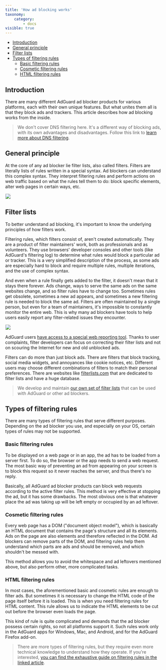 ```yaml
---
title: 'How ad blocking works'
taxonomy:
    category:
        - docs
visible: true
---
```


*   [Introduction](#introduction)
*   [General principle](#general)
*   [Filter lists](#filter-lists)
*   [Types of filtering rules](#types-filtering)
    *   [Basic filtering rules](#basic)
    *   [Cosmetic filtering rules](#cosmetic)
    *   [HTML filtering rules](#html)

<a name="introduction"></a>

## Introduction

There are many different AdGuard ad blocker products for various platforms, each with their own unique features. But what unites them all is that they block ads and trackers. This article describes how ad blocking works from the inside. 

> We don't cover DNS filtering here. It's a different way of blocking ads, with its own advantages and disadvantages. Follow this link to [learn more about DNS filtering](https://kb.adguard.com/en/general/dns-filtering).

<a name="general"></a>

## General principle

At the core of any ad blocker lie filter lists, also called filters. Filters are literally lists of rules written in a special syntax. Ad blockers can understand this complex syntax. They interpret filtering rules and perform actions on web traffic based on what the rules tell them to do: block specific elements, alter web pages in certain ways, etc.

<img src="https://cdn.adguard.com/public/Adguard/Blog/manifestv3/adblockingworks.png" style="max-width: 750px; border: 1px solid #efefef;">

<a name="filter-lists"></a>

## Filter lists

To better understand ad blocking, it's important to know the underlying principles of how filters work.

Filtering rules, which filters consist of, aren't created automatically. They are a product of filter maintainers' work, both as professionals and as volunteers. They use browsers' developer consoles and other tools (like AdGuard's filtering log) to determine what rules would block a particular ad or tracker. This is a very simplified description of the process, as some ads are especially hard to block and require multiple rules, multiple iterations, and the use of complex syntax.

And even when a rule finally gets added to the filter, it doesn't mean that it stays there forever. Ads change, ways to serve the same ads on the same websites change, and so filter rules have to change too. Sometimes rules get obsolete, sometimes a new ad appears, and sometimes a new filtering rule is needed to block the same ad. Filters are often maintained by a single person, but even for a team of maintainers, it's impossible to constantly monitor the entire web. This is why many ad blockers have tools to help users easily report any filter-related issues they encounter.

<img src="https://cdn.adguard.com/public/Adguard/Blog/manifestv3/filtersupdates.png" style="max-width: 750px; border: 1px solid #efefef;">

AdGuard users [have access to a special web reporting tool](https://reports.adguard.com/new_issue.html). Thanks to user complaints, filter developers can focus on correcting their filter lists and not on scouring the Internet for new and old unblocked ads.

Filters can do more than just block ads. There are filters that block tracking, social media widgets, and annoyances like cookie notices, etc. Different users may choose different combinations of filters to match their personal preferences. There are websites like [filterlists.com](https://filterlists.com/) that are dedicated to filter lists and have a huge database.

> We develop and maintain [our own set of filter lists](https://kb.adguard.com/en/general/adguard-ad-filters) that can be used with AdGuard or other ad blockers.


<a name="types-filtering"></a>

## Types of filtering rules

There are many types of filtering rules that serve different purposes. Depending on the ad blocker you use, and especially on your OS, certain types of rules may not be supported.

<a name="basic"></a>

### Basic filtering rules

To be displayed on a web page or in an app, the ad has to be loaded from a server first. To do so, the browser or the app needs to send a web request. The most basic way of preventing an ad from appearing on your screen is to block this request so it never reaches the server, and thus there's no reply.

Basically, all AdGuard ad blocker products can block web requests according to the active filter rules. This method is very effective at stopping the ad, but it has some drawbacks. The most obvious one is that whatever place the ad was taking up will be left empty or occupied by an ad leftover.

<a name="cosmetic"></a>

### Cosmetic filtering rules

Every web page has a DOM ("document object model"), which is basically an HTML document that contains the page's structure and all its elements. Ads on the page are also elements and therefore reflected in the DOM. Ad blockers can remove parts of the DOM, and filtering rules help them understand which parts are ads and should be removed, and which shouldn't be messed with.

This method allows you to avoid the whitespace and ad leftovers mentioned above, but also perform other, more complicated tasks.

<a name="html"></a>

### HTML filtering rules

In most cases, the aforementioned basic and cosmetic rules are enough to filter ads. But sometimes it is necessary to change the HTML code of the page itself before it is loaded. This is when you need filtering rules for HTML content. This rule allows us to indicate the HTML elements to be cut out before the browser even loads the page.

This kind of rule is quite complicated and demands that the ad blocker possess certain rights, so not all platforms support it. Such rules work only in the AdGuard apps for Windows, Mac, and Android, and for the AdGuard Firefox add-on.

> There are more types of filtering rules, but they require even more technical knowledge to understand how they operate. If you're interested, [you can find the exhaustive guide on filtering rules in the linked article](https://kb.adguard.com/en/general/how-to-create-your-own-ad-filters).
